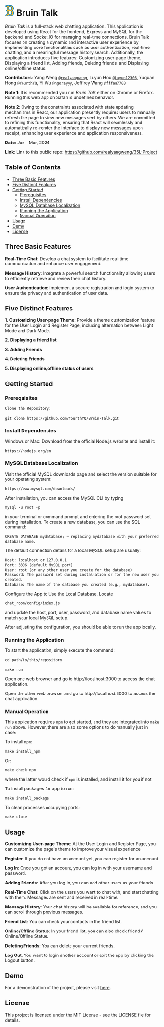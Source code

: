 # <img src="./bruin-image.png" width=30px height=35px>  Bruin Talk
*Bruin Talk* is a full-stack web chatting application. This application is developed using React for the frontend, Express and MySQL for the backend, and Socket.IO for managing real-time connections. Bruin Talk focuses on creating a dynamic and interactive user experience by implementing core functionalities such as user authentication, real-time chatting, and a meaningful message history search. Additionally, the application introduces five features: Customizing user-page theme, Displaying a friend list, Adding friends, Deleting friends, and Displaying online/offline status.

**Contributors**: Yang Weng <a href="https://github.com/realyangweng">`@realyangweng`</a>, Luyun Hou <a href="https://github.com/Luyun12306">`@Luyun12306`</a>, Yuquan Hong <a href="https://github.com/YourthYQ">`@YourthYQ`</a>, Yi Wu <a href="https://github.com/ngorayyy">`@ngorayyy`</a>, Jeffirey Wang <a href="https://github.com/fffaa7788">`@fffaa7788`</a>

**Note 1**: It is recommended you run *Bruin Talk* either on Chrome or Firefox. Running this web app on Safari is undefined behavior.

**Note 2**: Owing to the constraints associated with state updating mechanisms in React, our application presently requires users to manually refresh the page to view new messages sent by others.  We are committed to refining this functionality, ensuring that React will seamlessly and automatically re-render the interface to display new messages upon receipt, enhancing user experience and application responsiveness.

**Date**: Jan - Mar, 2024

**Link**: Link to this public repo: https://github.com/realyangweng/35L-Project

## Table of Contents

- [Three Basic Features](#three-basic-features)
- [Five Distinct Features](#five-distinct-features)
- [Getting Started](#getting-started)
  - [Prerequisites](#prerequisites)
  - [Install Dependencies](#install-dependencies)
  - [MySQL Database Localization](#mySQL-database-localization)
  - [Running the Application](#running-the-application)
  - [Manual Operation](#manual-operation)
- [Usage](#usage)
- [Demo](#demo)
- [License](#license)

## Three Basic Features

**Real-Time Chat**: Develop a chat system to facilitate real-time communication and enhance user engagement.

**Message History**: Integrate a powerful search functionality allowing users to efficiently retrieve and review their chat history. 

**User Authentication**: Implement a secure registration and login system to ensure the privacy and authentication of user data.

## Five Distinct Features

**1. Customizing User-page Theme**: Provide a theme customization feature for the User Login and Register Page, including alternation between Light Mode and Dark Mode.

**2. Displaying a friend list**

**3. Adding Friends**

**4. Deleting Friends**

**5. Displaying online/offline status of users**

## Getting Started

### Prerequisites

	Clone the Repository:

	git clone https://github.com/YourthYQ/Bruin-Talk.git

### Install Dependencies

Windows or Mac: Download from the official Node.js website and install it: 

	https://nodejs.org/en
	
### MySQL Database Localization

Visit the official MySQL downloads page and select the version suitable for your operating system:

	https://www.mysql.com/downloads/
 
After installation, you can access the MySQL CLI by typing 

	mysql -u root -p 
 
in your terminal or command prompt and entering the root password set during installation.
To create a new database, you can use the SQL command: 

	CREATE DATABASE mydatabase; — replacing mydatabase with your preferred database name.

The default connection details for a local MySQL setup are usually:

	Host: localhost or 127.0.0.1
 	Port: 3306 (default MySQL port)
  	User: root (or any other user you create for the database)
   	Password: The password set during installation or for the new user you created.
    Database: The name of the database you created (e.g., mydatabase).

Configure the App to Use the Local Database. Locate 

	chat_room/config/index.js 
 
and update the host, port, user, password, and database name values to match your local MySQL setup.

After adjusting the configuration, you should be able to run the app locally. 

### Running the Application

To start the application, simply execute the command:

 	cd path/to/this/repository

	make run

Open one web browser and go to http://localhost:3000 to access the chat application.

Open the other web browser and go to http://localhost:3000 to access the chat application.

### Manual Operation

This application requires `npm` to get started, and they are integrated into 
`make run` above. However, there are also some options to do manually just in case:

To install `npm`:

	make install_npm

 Or:

  	make check_npm

where the latter would check if `npm` is installed, and install it for you if not

To install packages for app to run:

	make install_package

 To clean processes occupying ports:

 	make close

## Usage

**Customizing User-page Theme**: At the User Login and Register Page, you can customize the page's theme to improve your visual experience.

**Register**: If you do not have an account yet, you can register for an account.

**Log In**: Once you got an account, you can log in with your username and password.

**Adding Friends**: After you log in, you can add other users as your friends.

**Real-Time Chat**: Click on the users you want to chat with, and start chatting with them. Messages are sent and received in real-time.

**Message History**: Your chat history will be available for reference, and you can scroll through previous messages.

**Friend List**: You can check your contacts in the friend list.

**Online/Offline Status**: In your friend list, you can also check friends' Online/Offline Statue.

**Deleting Friends**: You can delete your current friends.

**Log Out**: You want to login another account or exit the app by clicking the Logout button.

## Demo

For a demonstration of the project, please visit <a href="https://www.youtube.com/watch?v=a8Cp1spRwHQ">here</a>.

## License

This project is licensed under the MIT License - see the LICENSE file for details.
